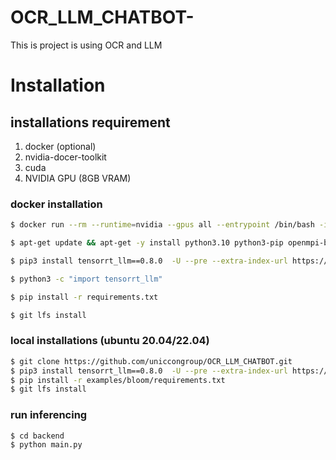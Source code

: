 # OCR_LLM_CHATBOT-
This is project is using OCR and LLM

# Installation

## installations requirement  

1. docker (optional)
2. nvidia-docer-toolkit
3. cuda
4. NVIDIA GPU (8GB VRAM)


### docker installation
```bash
$ docker run --rm --runtime=nvidia --gpus all --entrypoint /bin/bash -it nvidia/cuda:12.1.0-devel-ubuntu22.04

$ apt-get update && apt-get -y install python3.10 python3-pip openmpi-bin libopenmpi-dev git

$ pip3 install tensorrt_llm==0.8.0  -U --pre --extra-index-url https://pypi.nvidia.com

$ python3 -c "import tensorrt_llm"

$ pip install -r requirements.txt

$ git lfs install
```


### local installations (ubuntu 20.04/22.04)

```bash
$ git clone https://github.com/uniccongroup/OCR_LLM_CHATBOT.git
$ pip3 install tensorrt_llm==0.8.0  -U --pre --extra-index-url https://pypi.nvidia.com
$ pip install -r examples/bloom/requirements.txt
$ git lfs install
```

### run inferencing 
```bash
$ cd backend
$ python main.py

```

